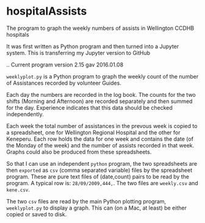 # hospitalAssists
The program to graph the weekly numbers of assists in Wellington CCDHB hospitals

It was first written as  Python program and then turned into a Jupyter system.
This is transferring my Jupyter version to GitHub


..    Current program version 2.15
      gav 2016.01.08

``weeklyplot.py`` is a Python program to graph the weekly count of the
number of Assistances recorded by volunteer Guides.

Each day the numbers are recorded in the log book. The counts for the
two shifts (Morning and Afternoon) are recorded separately and then
summed for the day. Experience indicates that this data should be
checked independently.

Each week the total number of assistances in the prevous week is
copied to a spreadsheet, one for Wellington Regional Hospital and the
other for Keneperu. Each row holds the data for one week and contains
the date (of the Monday of the week) and the number of assists
recorded in that week. Graphs could also be produced from these
spreadsheets.

So that I can use an independent ``python`` program, the two
spreadsheets are then ``exported`` as ``csv`` (comma separated
variable) files by the spreadsheet program. These are pure text
files of (date,count) pairs to be read by the program. A typical row
is: ``28/09/2009,444,``. The two files are ``weekly.csv`` and
``kene.csv``.

The two ``csv`` files are read by the main Python plotting program,
``weeklyplot.py`` to display a graph. This can (on a Mac, at least) be
either copied or saved to disk.

